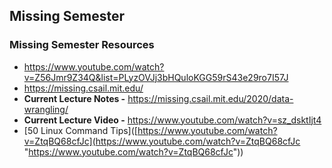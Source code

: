 ## Missing Semester
### Missing Semester Resources
- https://www.youtube.com/watch?v=Z56Jmr9Z34Q&list=PLyzOVJj3bHQuloKGG59rS43e29ro7I57J
- https://missing.csail.mit.edu/ 
- **Current Lecture Notes -** https://missing.csail.mit.edu/2020/data-wrangling/
- **Current Lecture Video -** https://www.youtube.com/watch?v=sz_dsktIjt4
- [50 Linux Command Tips]([https://www.youtube.com/watch?v=ZtqBQ68cfJc](https://www.youtube.com/watch?v=ZtqBQ68cfJc "https://www.youtube.com/watch?v=ZtqBQ68cfJc"))